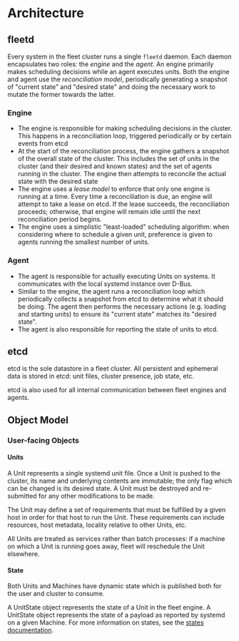 # Architecture

## fleetd

Every system in the fleet cluster runs a single `fleetd` daemon. Each daemon encapsulates two roles: the *engine* and the *agent*. An engine primarily makes scheduling decisions while an agent executes units. Both the engine and agent use the _reconciliation model_, periodically generating a snapshot of "current state" and "desired state" and doing the necessary work to mutate the former towards the latter.

### Engine

- The engine is responsible for making scheduling decisions in the cluster. This happens in a reconciliation loop, triggered periodically or by certain events from etcd
- At the start of the reconciliation process, the engine gathers a snapshot of the overall state of the cluster. This includes the set of units in the cluster (and their desired and known states) and the set of agents running in the cluster. The engine then attempts to reconcile the actual state with the desired state
- The engine uses a _lease model_ to enforce that only one engine is running at a time. Every time a reconciliation is due, an engine will attempt to take a lease on etcd. If the lease succeeds, the reconciliation proceeds; otherwise, that engine will remain idle until the next reconciliation period begins.
- The engine uses a simplistic "least-loaded" scheduling algorithm: when considering where to schedule a given unit, preference is given to agents running the smallest number of units.

### Agent

- The agent is responsible for actually executing Units on systems. It communicates with the local systemd instance over D-Bus.
- Similar to the engine, the agent runs a reconciliation loop which periodically collects a snapshot from etcd to determine what it should be doing. The agent then performs the necessary actions (e.g. loading and starting units) to ensure its "current state" matches its "desired state".
- The agent is also responsible for reporting the state of units to etcd.

## etcd

etcd is the sole datastore in a fleet cluster. All persistent and ephemeral data is stored in etcd: unit files, cluster presence, job state, etc. 

etcd is also used for all internal communication between fleet engines and agents.

## Object Model

### User-facing Objects

#### Units

A Unit represents a single systemd unit file. Once a Unit is pushed to the cluster, its name and underlying contents are immutable; the only flag which can be changed is its desired state. A Unit must be destroyed and re-submitted for any other modifications to be made.

The Unit may define a set of requirements that must be fulfilled by a given host in order for that host to run the Unit. These requirements can include resources, host metadata, locality relative to other Units, etc.

All Units are treated as services rather than batch processes: if a machine on which a Unit is running goes away, fleet will reschedule the Unit elsewhere.

#### State

Both Units and Machines have dynamic state which is published both for the user and cluster to consume.

A UnitState object represents the state of a Unit in the fleet engine. A UnitState object represents the state of a payload as reported by systemd on a given Machine. For more information on states, see the [states documentation](states.md).
